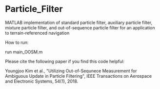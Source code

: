# Particle_Filter
MATLAB implementation of standard particle filter, auxiliary particle filter, mixture particle filter, and out-of-sequence particle filter for an application to terrain-referenced navigation

How to run:

run main_OOSM.m


Please cite the following paper if you find this code helpful:

Youngjoo Kim et al., "Utilizing Out-of-Sequnece Measurement for Ambiguous Update in Particle Filtering", IEEE Transactions on Aerospace and Electronic Systems, 54(1), 2018.
